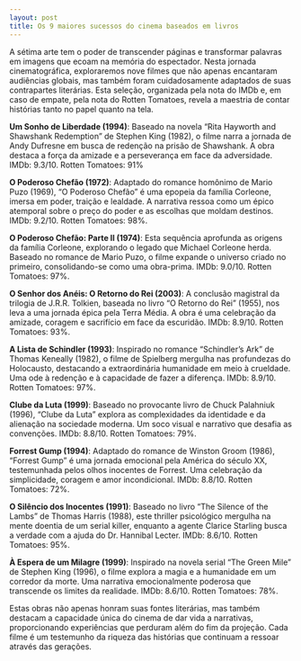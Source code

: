 ```yaml
---
layout: post
title: Os 9 maiores sucessos do cinema baseados em livros
---
```


A sétima arte tem o poder de transcender páginas e transformar palavras em imagens que ecoam na memória do espectador. Nesta jornada cinematográfica, exploraremos nove filmes que não apenas encantaram audiências globais, mas também foram cuidadosamente adaptados de suas contrapartes literárias. Esta seleção, organizada pela nota do IMDb e, em caso de empate, pela nota do Rotten Tomatoes, revela a maestria de contar histórias tanto no papel quanto na tela.

**Um Sonho de Liberdade (1994)**: Baseado na novela “Rita Hayworth and Shawshank Redemption” de Stephen King (1982), o filme narra a jornada de Andy Dufresne em busca de redenção na prisão de Shawshank. A obra destaca a força da amizade e a perseverança em face da adversidade. IMDb: 9.3/10. Rotten Tomatoes: 91%

**O Poderoso Chefão (1972)**: Adaptado do romance homônimo de Mario Puzo (1969), “O Poderoso Chefão” é uma epopeia da família Corleone, imersa em poder, traição e lealdade. A narrativa ressoa como um épico atemporal sobre o preço do poder e as escolhas que moldam destinos. IMDb: 9.2/10. Rotten Tomatoes: 98%.

**O Poderoso Chefão: Parte II (1974)**: Esta sequência aprofunda as origens da família Corleone, explorando o legado que Michael Corleone herda. Baseado no romance de Mario Puzo, o filme expande o universo criado no primeiro, consolidando-se como uma obra-prima. IMDb: 9.0/10. Rotten Tomatoes: 97%.

**O Senhor dos Anéis: O Retorno do Rei (2003)**: A conclusão magistral da trilogia de J.R.R. Tolkien, baseada no livro “O Retorno do Rei” (1955), nos leva a uma jornada épica pela Terra Média. A obra é uma celebração da amizade, coragem e sacrifício em face da escuridão. IMDb: 8.9/10. Rotten Tomatoes: 93%.

**A Lista de Schindler (1993)**: Inspirado no romance “Schindler’s Ark” de Thomas Keneally (1982), o filme de Spielberg mergulha nas profundezas do Holocausto, destacando a extraordinária humanidade em meio à crueldade. Uma ode à redenção e à capacidade de fazer a diferença. IMDb: 8.9/10. Rotten Tomatoes: 97%.

**Clube da Luta (1999)**: Baseado no provocante livro de Chuck Palahniuk (1996), “Clube da Luta” explora as complexidades da identidade e da alienação na sociedade moderna. Um soco visual e narrativo que desafia as convenções. IMDb: 8.8/10. Rotten Tomatoes: 79%.

**Forrest Gump (1994)**: Adaptado do romance de Winston Groom (1986), “Forrest Gump” é uma jornada emocional pela América do século XX, testemunhada pelos olhos inocentes de Forrest. Uma celebração da simplicidade, coragem e amor incondicional. IMDb: 8.8/10. Rotten Tomatoes: 72%.

**O Silêncio dos Inocentes (1991)**: Baseado no livro “The Silence of the Lambs” de Thomas Harris (1988), este thriller psicológico mergulha na mente doentia de um serial killer, enquanto a agente Clarice Starling busca a verdade com a ajuda do Dr. Hannibal Lecter. IMDb: 8.6/10. Rotten Tomatoes: 95%.

**À Espera de um Milagre (1999)**: Inspirado na novela serial “The Green Mile” de Stephen King (1996), o filme explora a magia e a humanidade em um corredor da morte. Uma narrativa emocionalmente poderosa que transcende os limites da realidade. IMDb: 8.6/10. Rotten Tomatoes: 78%.

Estas obras não apenas honram suas fontes literárias, mas também destacam a capacidade única do cinema de dar vida a narrativas, proporcionando experiências que perduram além do fim da projeção. Cada filme é um testemunho da riqueza das histórias que continuam a ressoar através das gerações.